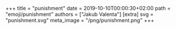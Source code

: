+++
title = "punishment"
date = 2019-10-10T00:00:30+02:00
path = "emoji/punishment"
authors = ["Jakub Valenta"]
[extra]
svg = "punishment.svg"
meta_image = "/png/punishment.png"
+++
